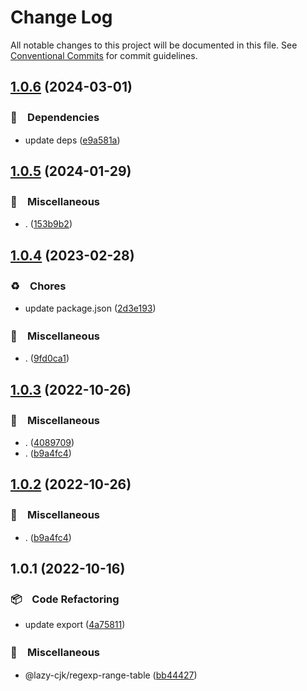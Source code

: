# Change Log

All notable changes to this project will be documented in this file.
See [Conventional Commits](https://conventionalcommits.org) for commit guidelines.

## [1.0.6](https://github.com/bluelovers/ws-regexp/compare/@lazy-cjk/regexp-range-table@1.0.5...@lazy-cjk/regexp-range-table@1.0.6) (2024-03-01)



### 📌　Dependencies

* update deps ([e9a581a](https://github.com/bluelovers/ws-regexp/commit/e9a581a6e0532881e0950c5b296946744737aad6))



## [1.0.5](https://github.com/bluelovers/ws-regexp/compare/@lazy-cjk/regexp-range-table@1.0.4...@lazy-cjk/regexp-range-table@1.0.5) (2024-01-29)



### 🔖　Miscellaneous

* . ([153b9b2](https://github.com/bluelovers/ws-regexp/commit/153b9b2ca07434f55f4f09f791715247120973e3))



## [1.0.4](https://github.com/bluelovers/ws-regexp/compare/@lazy-cjk/regexp-range-table@1.0.3...@lazy-cjk/regexp-range-table@1.0.4) (2023-02-28)



### ♻️　Chores

* update package.json ([2d3e193](https://github.com/bluelovers/ws-regexp/commit/2d3e1938f552c1801c4c66d9361ac9b01e466833))


### 🔖　Miscellaneous

* . ([9fd0ca1](https://github.com/bluelovers/ws-regexp/commit/9fd0ca165d51d59f35335511e9b8fa514972fe59))



## [1.0.3](https://github.com/bluelovers/ws-regexp/compare/@lazy-cjk/regexp-range-table@1.0.1...@lazy-cjk/regexp-range-table@1.0.3) (2022-10-26)



### 🔖　Miscellaneous

* . ([4089709](https://github.com/bluelovers/ws-regexp/commit/408970963472ab4f3016ab389383965e8c542b59))
* . ([b9a4fc4](https://github.com/bluelovers/ws-regexp/commit/b9a4fc4a8d1a9d78758ce4a2a47b4f4eb9a6ec3f))



## [1.0.2](https://github.com/bluelovers/ws-regexp/compare/@lazy-cjk/regexp-range-table@1.0.1...@lazy-cjk/regexp-range-table@1.0.2) (2022-10-26)



### 🔖　Miscellaneous

* . ([b9a4fc4](https://github.com/bluelovers/ws-regexp/commit/b9a4fc4a8d1a9d78758ce4a2a47b4f4eb9a6ec3f))



## 1.0.1 (2022-10-16)



### 📦　Code Refactoring

* update export ([4a75811](https://github.com/bluelovers/ws-regexp/commit/4a758114547a455e2ce354942f24e20bc24ca265))


### 🔖　Miscellaneous

* @lazy-cjk/regexp-range-table ([bb44427](https://github.com/bluelovers/ws-regexp/commit/bb444276f4d0042d25940cfde5eef71ba474f53d))
